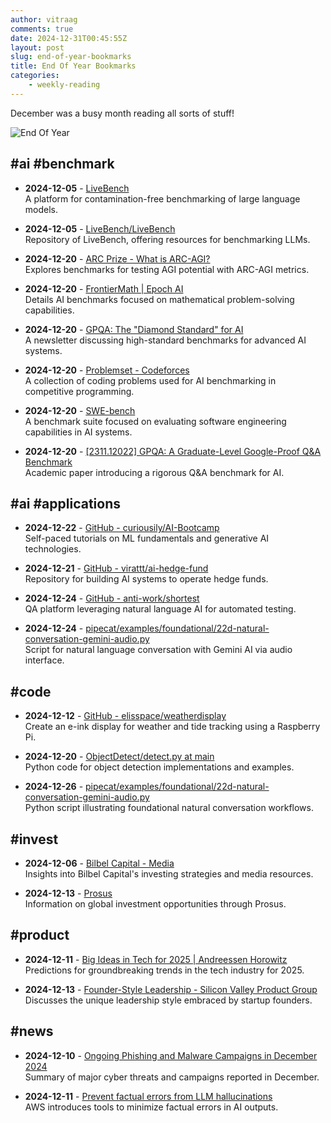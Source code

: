 ```yaml
---
author: vitraag
comments: true
date: 2024-12-31T00:45:55Z
layout: post
slug: end-of-year-bookmarks
title: End Of Year Bookmarks
categories: 
    - weekly-reading
---
```

December was a busy month reading all sorts of stuff!

![End Of Year](https://plus.unsplash.com/premium_photo-1661539068210-d18ce1000f59?q=80&w=2940&auto=format&fit=crop&ixlib=rb-4.0.3&ixid=M3wxMjA3fDB8MHxwaG90by1wYWdlfHx8fGVufDB8fHx8fA%3D%3D)

## #ai #benchmark

- **2024-12-05** - [LiveBench](https://livebench.ai/#/)  
  A platform for contamination-free benchmarking of large language models.  

- **2024-12-05** - [LiveBench/LiveBench](https://github.com/livebench/livebench)  
  Repository of LiveBench, offering resources for benchmarking LLMs.  

- **2024-12-20** - [ARC Prize - What is ARC-AGI?](https://arcprize.org/arc)  
  Explores benchmarks for testing AGI potential with ARC-AGI metrics.  

- **2024-12-20** - [FrontierMath | Epoch AI](https://epoch.ai/frontiermath)  
  Details AI benchmarks focused on mathematical problem-solving capabilities.  

- **2024-12-20** - [GPQA: The "Diamond Standard" for AI](https://thelimestack.substack.com/p/gpqa-the-diamond-standard-for-ai)  
  A newsletter discussing high-standard benchmarks for advanced AI systems.  

- **2024-12-20** - [Problemset - Codeforces](https://codeforces.com/problemset)  
  A collection of coding problems used for AI benchmarking in competitive programming.  

- **2024-12-20** - [SWE-bench](https://www.swebench.com/)  
  A benchmark suite focused on evaluating software engineering capabilities in AI systems.  

- **2024-12-20** - [[2311.12022] GPQA: A Graduate-Level Google-Proof Q&A Benchmark](https://arxiv.org/abs/2311.12022)  
  Academic paper introducing a rigorous Q&A benchmark for AI.  

## #ai #applications

- **2024-12-22** - [GitHub - curiousily/AI-Bootcamp](https://github.com/curiousily/AI-Bootcamp)  
  Self-paced tutorials on ML fundamentals and generative AI technologies.  

- **2024-12-21** - [GitHub - virattt/ai-hedge-fund](https://github.com/virattt/ai-hedge-fund)  
  Repository for building AI systems to operate hedge funds.  

- **2024-12-24** - [GitHub - anti-work/shortest](https://github.com/anti-work/shortest)  
  QA platform leveraging natural language AI for automated testing.  

- **2024-12-24** - [pipecat/examples/foundational/22d-natural-conversation-gemini-audio.py](https://github.com/pipecat-ai/pipecat/blob/main/examples/foundational/22d-natural-conversation-gemini-audio.py)  
  Script for natural language conversation with Gemini AI via audio interface.  

## #code

- **2024-12-12** - [GitHub - elisspace/weatherdisplay](https://github.com/elisspace/weatherdisplay)  
  Create an e-ink display for weather and tide tracking using a Raspberry Pi.  

- **2024-12-20** - [ObjectDetect/detect.py at main](https://github.com/davepl/ObjectDetect/blob/main/detect.py)  
  Python code for object detection implementations and examples.  

- **2024-12-26** - [pipecat/examples/foundational/22d-natural-conversation-gemini-audio.py](https://github.com/pipecat-ai/pipecat/blob/main/examples/foundational/22d-natural-conversation-gemini-audio.py)  
  Python script illustrating foundational natural conversation workflows.  

## #invest

- **2024-12-06** - [Bilbel Capital - Media](https://www.bilbelcapital.com/media)  
  Insights into Bilbel Capital's investing strategies and media resources.  

- **2024-12-13** - [Prosus](https://www.prosus.com/)  
  Information on global investment opportunities through Prosus.  

## #product

- **2024-12-11** - [Big Ideas in Tech for 2025 | Andreessen Horowitz](https://a16z.com/big-ideas-in-tech-2025/)  
  Predictions for groundbreaking trends in the tech industry for 2025.  

- **2024-12-13** - [Founder-Style Leadership - Silicon Valley Product Group](https://www.svpg.com/founder-style-leadership/?utm_source=tldrproduct)  
  Discusses the unique leadership style embraced by startup founders.  

## #news

- **2024-12-10** - [Ongoing Phishing and Malware Campaigns in December 2024](https://thehackernews.com/2024/12/ongoing-phishing-and-malware-campaigns.html?m=1)  
  Summary of major cyber threats and campaigns reported in December.  

- **2024-12-11** - [Prevent factual errors from LLM hallucinations](https://aws.amazon.com/blogs/aws/prevent-factual-errors-from-llm-hallucinations-with-mathematically-sound-automated-reasoning-checks-preview/?utm_source=danielmiessler.com&utm_medium=newsletter&utm_campaign=ul-no-461-china-s-telco-infiltration-russia-s-darknet-drug-trade-ai-driven-anti-drone-warfare-and-apple-s-next-gen-body-recognition)  
  AWS introduces tools to minimize factual errors in AI outputs.  



